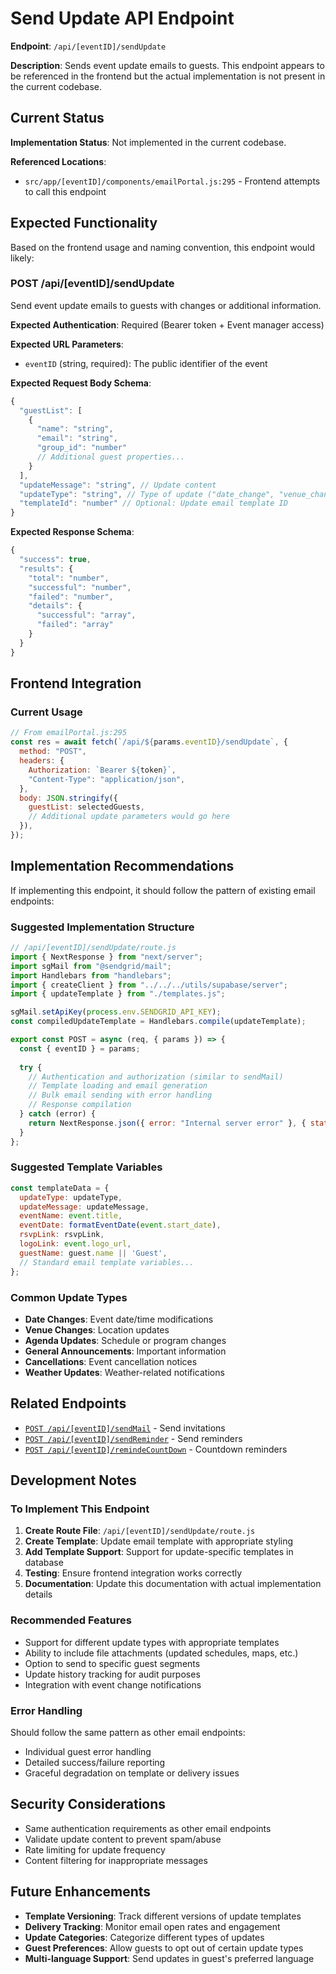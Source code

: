 # Send Update API Endpoint

**Endpoint**: `/api/[eventID]/sendUpdate`

**Description**: Sends event update emails to guests. This endpoint appears to be referenced in the frontend but the actual implementation is not present in the current codebase.

## Current Status

**Implementation Status**: Not implemented in the current codebase.

**Referenced Locations**:
- `src/app/[eventID]/components/emailPortal.js:295` - Frontend attempts to call this endpoint

## Expected Functionality

Based on the frontend usage and naming convention, this endpoint would likely:

### POST /api/[eventID]/sendUpdate

Send event update emails to guests with changes or additional information.

**Expected Authentication**: Required (Bearer token + Event manager access)

**Expected URL Parameters**:
- `eventID` (string, required): The public identifier of the event

**Expected Request Body Schema**:
```javascript
{
  "guestList": [
    {
      "name": "string",
      "email": "string",
      "group_id": "number"
      // Additional guest properties...
    }
  ],
  "updateMessage": "string", // Update content
  "updateType": "string", // Type of update ("date_change", "venue_change", etc.)
  "templateId": "number" // Optional: Update email template ID
}
```

**Expected Response Schema**:
```javascript
{
  "success": true,
  "results": {
    "total": "number",
    "successful": "number", 
    "failed": "number",
    "details": {
      "successful": "array",
      "failed": "array"
    }
  }
}
```

## Frontend Integration

### Current Usage
```javascript
// From emailPortal.js:295
const res = await fetch(`/api/${params.eventID}/sendUpdate`, {
  method: "POST",
  headers: {
    Authorization: `Bearer ${token}`,
    "Content-Type": "application/json",
  },
  body: JSON.stringify({
    guestList: selectedGuests,
    // Additional update parameters would go here
  }),
});
```

## Implementation Recommendations

If implementing this endpoint, it should follow the pattern of existing email endpoints:

### Suggested Implementation Structure
```javascript
// /api/[eventID]/sendUpdate/route.js
import { NextResponse } from "next/server";
import sgMail from "@sendgrid/mail";
import Handlebars from "handlebars";
import { createClient } from "../../../utils/supabase/server";
import { updateTemplate } from "./templates.js";

sgMail.setApiKey(process.env.SENDGRID_API_KEY);
const compiledUpdateTemplate = Handlebars.compile(updateTemplate);

export const POST = async (req, { params }) => {
  const { eventID } = params;
  
  try {
    // Authentication and authorization (similar to sendMail)
    // Template loading and email generation
    // Bulk email sending with error handling
    // Response compilation
  } catch (error) {
    return NextResponse.json({ error: "Internal server error" }, { status: 500 });
  }
};
```

### Suggested Template Variables
```javascript
const templateData = {
  updateType: updateType,
  updateMessage: updateMessage,
  eventName: event.title,
  eventDate: formatEventDate(event.start_date),
  rsvpLink: rsvpLink,
  logoLink: event.logo_url,
  guestName: guest.name || 'Guest',
  // Standard email template variables...
};
```

### Common Update Types
- **Date Changes**: Event date/time modifications
- **Venue Changes**: Location updates
- **Agenda Updates**: Schedule or program changes
- **General Announcements**: Important information
- **Cancellations**: Event cancellation notices
- **Weather Updates**: Weather-related notifications

## Related Endpoints

- [`POST /api/[eventID]/sendMail`](./send-mail.md) - Send invitations
- [`POST /api/[eventID]/sendReminder`](./send-reminder.md) - Send reminders
- [`POST /api/[eventID]/remindeCountDown`](./reminder-countdown.md) - Countdown reminders

## Development Notes

### To Implement This Endpoint

1. **Create Route File**: `/api/[eventID]/sendUpdate/route.js`
2. **Create Template**: Update email template with appropriate styling
3. **Add Template Support**: Support for update-specific templates in database
4. **Testing**: Ensure frontend integration works correctly
5. **Documentation**: Update this documentation with actual implementation details

### Recommended Features
- Support for different update types with appropriate templates
- Ability to include file attachments (updated schedules, maps, etc.)
- Option to send to specific guest segments
- Update history tracking for audit purposes
- Integration with event change notifications

### Error Handling
Should follow the same pattern as other email endpoints:
- Individual guest error handling
- Detailed success/failure reporting
- Graceful degradation on template or delivery issues

## Security Considerations

- Same authentication requirements as other email endpoints
- Validate update content to prevent spam/abuse
- Rate limiting for update frequency
- Content filtering for inappropriate messages

## Future Enhancements

- **Template Versioning**: Track different versions of update templates
- **Delivery Tracking**: Monitor email open rates and engagement
- **Update Categories**: Categorize different types of updates
- **Guest Preferences**: Allow guests to opt out of certain update types
- **Multi-language Support**: Send updates in guest's preferred language